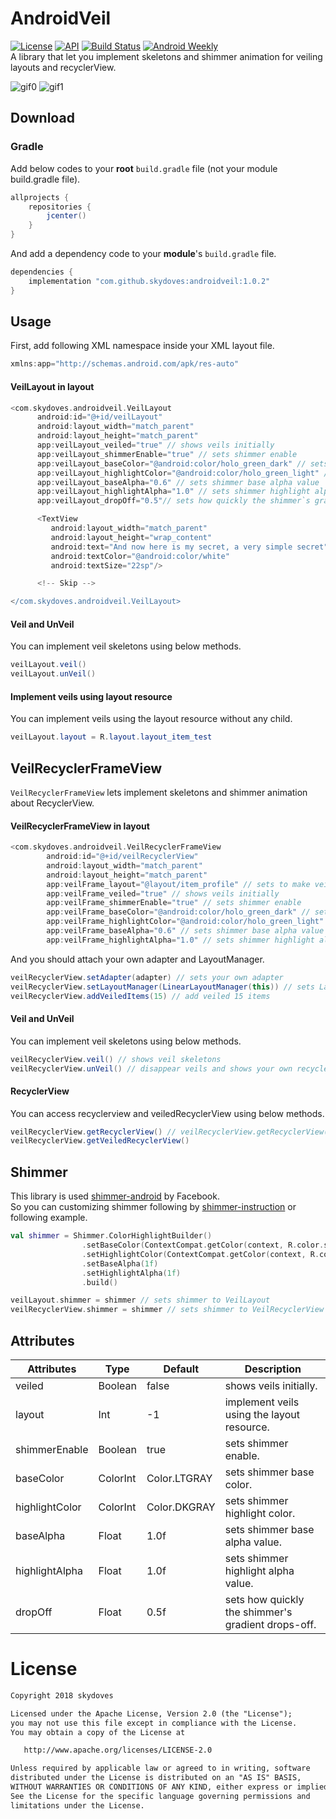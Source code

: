 # AndroidVeil
[![License](https://img.shields.io/badge/License-Apache%202.0-blue.svg)](https://opensource.org/licenses/Apache-2.0)
[![API](https://img.shields.io/badge/API-15%2B-brightgreen.svg?style=flat)](https://android-arsenal.com/api?level=15) 
[![Build Status](https://travis-ci.org/skydoves/AndroidVeil.svg?branch=master)](https://travis-ci.org/skydoves/AndroidVeil) 
[![Android Weekly](https://img.shields.io/badge/Android%20Weekly-%23334-orange.svg)](https://androidweekly.net/issues/issue-334) <br>
A library that let you implement skeletons and shimmer animation for veiling layouts and recyclerView.

![gif0](https://user-images.githubusercontent.com/24237865/47777293-c736d780-dd37-11e8-9107-5242746a7b8c.gif)
![gif1](https://user-images.githubusercontent.com/24237865/47781860-1aae2300-dd42-11e8-8c5c-a2417b03b74d.gif)

## Download
### Gradle
Add below codes to your **root** `build.gradle` file (not your module build.gradle file).
```gradle
allprojects {
    repositories {
        jcenter()
    }
}
```

And add a dependency code to your **module**'s `build.gradle` file.
```gradle
dependencies {
    implementation "com.github.skydoves:androidveil:1.0.2"
}
```

## Usage
First, add following XML namespace inside your XML layout file.

```gradle
xmlns:app="http://schemas.android.com/apk/res-auto"
```

#### VeilLayout in layout

```gradle
<com.skydoves.androidveil.VeilLayout
      android:id="@+id/veilLayout"
      android:layout_width="match_parent"
      android:layout_height="match_parent"
      app:veilLayout_veiled="true" // shows veils initially
      app:veilLayout_shimmerEnable="true" // sets shimmer enable
      app:veilLayout_baseColor="@android:color/holo_green_dark" // sets shimmer base color
      app:veilLayout_highlightColor="@android:color/holo_green_light" // sets shimmer highlight color
      app:veilLayout_baseAlpha="0.6" // sets shimmer base alpha value
      app:veilLayout_highlightAlpha="1.0" // sets shimmer highlight alpha value
      app:veilLayout_dropOff="0.5"// sets how quickly the shimmer`s gradient drops-off.>

      <TextView
         android:layout_width="match_parent"
         android:layout_height="wrap_content"
         android:text="And now here is my secret, a very simple secret"
         android:textColor="@android:color/white"
         android:textSize="22sp"/>

      <!-- Skip -->    

</com.skydoves.androidveil.VeilLayout>
```
#### Veil and UnVeil
You can implement veil skeletons using below methods.

```java
veilLayout.veil()
veilLayout.unVeil()
```

#### Implement veils using layout resource
You can implement veils using the layout resource without any child.

```java
veilLayout.layout = R.layout.layout_item_test
```

## VeilRecyclerFrameView
`VeilRecyclerFrameView` lets implement skeletons and shimmer animation about RecyclerView.

#### VeilRecyclerFrameView in layout

```gradle
<com.skydoves.androidveil.VeilRecyclerFrameView
        android:id="@+id/veilRecyclerView"
        android:layout_width="match_parent"
        android:layout_height="match_parent"
        app:veilFrame_layout="@layout/item_profile" // sets to make veiling target layout
        app:veilFrame_veiled="true" // shows veils initially
        app:veilFrame_shimmerEnable="true" // sets shimmer enable
        app:veilFrame_baseColor="@android:color/holo_green_dark" // sets shimmer base color
        app:veilFrame_highlightColor="@android:color/holo_green_light" // sets shimmer highlight color
        app:veilFrame_baseAlpha="0.6" // sets shimmer base alpha value
        app:veilFrame_highlightAlpha="1.0" // sets shimmer highlight alpha value />
```

And you should attach your own adapter and LayoutManager.
```java
veilRecyclerView.setAdapter(adapter) // sets your own adapter
veilRecyclerView.setLayoutManager(LinearLayoutManager(this)) // sets LayoutManager
veilRecyclerView.addVeiledItems(15) // add veiled 15 items
```

#### Veil and UnVeil
You can implement veil skeletons using below methods.

```java
veilRecyclerView.veil() // shows veil skeletons
veilRecyclerView.unVeil() // disappear veils and shows your own recyclerView
```

#### RecyclerView
You can access recyclerview and veiledRecyclerView using below methods.
```java
veilRecyclerView.getRecyclerView() // veilRecyclerView.getRecyclerView().setHasFixedSize(true)
veilRecyclerView.getVeiledRecyclerView()
```

## Shimmer
This library is used [shimmer-android](https://github.com/facebook/shimmer-android) by Facebook.<br>
So you can customizing shimmer following by [shimmer-instruction](http://facebook.github.io/shimmer-android/) or following example.

```kotlin
val shimmer = Shimmer.ColorHighlightBuilder()
                .setBaseColor(ContextCompat.getColor(context, R.color.shimmerBase0))
                .setHighlightColor(ContextCompat.getColor(context, R.color.shimmerHighlight0))
                .setBaseAlpha(1f)
                .setHighlightAlpha(1f)
                .build()

veilLayout.shimmer = shimmer // sets shimmer to VeilLayout
veilRecyclerView.shimmer = shimmer // sets shimmer to VeilRecyclerView
```

## Attributes
Attributes | Type | Default | Description
--- | --- | --- | ---
veiled | Boolean | false | shows veils initially.
layout | Int | -1 | implement veils using the layout resource.
shimmerEnable | Boolean | true | sets shimmer enable.
baseColor | ColorInt | Color.LTGRAY | sets shimmer base color.
highlightColor | ColorInt | Color.DKGRAY | sets shimmer highlight color.
baseAlpha | Float | 1.0f | sets shimmer base alpha value.
highlightAlpha | Float | 1.0f | sets shimmer highlight alpha value.
dropOff | Float | 0.5f | sets how quickly the shimmer's gradient drops-off.

# License
```xml
Copyright 2018 skydoves

Licensed under the Apache License, Version 2.0 (the "License");
you may not use this file except in compliance with the License.
You may obtain a copy of the License at

   http://www.apache.org/licenses/LICENSE-2.0

Unless required by applicable law or agreed to in writing, software
distributed under the License is distributed on an "AS IS" BASIS,
WITHOUT WARRANTIES OR CONDITIONS OF ANY KIND, either express or implied.
See the License for the specific language governing permissions and
limitations under the License.
```
